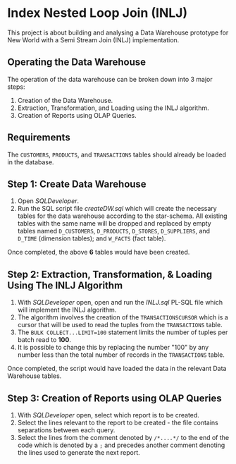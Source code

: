 # Index Nested Loop Join (INLJ)
This project is about building and analysing a Data Warehouse prototype for New World with a Semi Stream Join (INLJ) implementation.

## Operating the Data Warehouse
The operation of the data warehouse can be broken down into 3 major steps:
1) Creation of the Data Warehouse.
2) Extraction, Transformation, and Loading using the INLJ algorithm.
3) Creation of Reports using OLAP Queries.

## Requirements
The `CUSTOMERS`, `PRODUCTS`, and `TRANSACTIONS` tables should already be loaded in the database.

## Step 1: Create Data Warehouse
1) Open *SQLDeveloper*.
2) Run the SQL script file *createDW.sql* which will create the necessary tables for the data warehouse according to the star-schema.
   All existing tables with the same name will be dropped and replaced by empty tables named
   `D_CUSTOMERS`, `D_PRODUCTS`, `D_STORES`, `D_SUPPLIERS`, and `D_TIME` (dimension tables); and `W_FACTS` (fact table).

Once completed, the above **6** tables would have been created.

## Step 2: Extraction, Transformation, & Loading Using The INLJ Algorithm
1) With *SQLDeveloper* open, open and run the *INLJ.sql* PL-SQL file which will implement the INLJ algorithm.
2) The algorithm involves the creation of the `TRANSACTIONSCURSOR` which is a cursor that will be used to read the tuples from the `TRANSACTIONS` table.
3) The `BULK COLLECT...LIMIT=100` statement limits the number of tuples per batch read to **100**.
4) It is possible to change this by replacing the number "100" by any number less than the total number of records in the `TRANSACTIONS` table.

Once completed, the script would have loaded the data in the relevant Data Warehouse tables.

## Step 3: Creation of Reports using OLAP Queries
1) With *SQLDeveloper* open, select which report is to be created.
2) Select the lines relevant to the report to be created - the file contains separations between each query.
3) Select the lines from the comment denoted by `/*....*/` to the end of the code which is denoted by a `;` and precedes another comment denoting the lines used to generate the next report.
